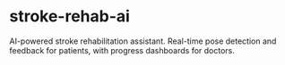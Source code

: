 # stroke-rehab-ai
AI-powered stroke rehabilitation assistant. Real-time pose detection and feedback for patients, with progress dashboards for doctors.
